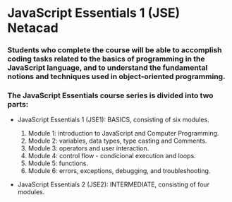 # JavaScript Essentials 1 (JSE) Netacad

### Students who complete the course will be able to accomplish coding tasks related to the basics of programming in the JavaScript language, and to understand the fundamental notions and techniques used in object-oriented programming.

### The JavaScript Essentials course series is divided into two parts:
- JavaScript Essentials 1 (JSE1): BASICS, consisting of six modules.
  1. Module 1: introduction to JavaScript and Computer Programming.
  2. Module 2: variables, data types, type casting and Comments.
  3. Module 3: operators and user interaction.
  4. Module 4: control flow - condicional execution and loops.
  5. Module 5: functions.
  6. Module 6: errors, exceptions, debugging, and troubleshooting.
 
- JavaScript Essentials 2 (JSE2): INTERMEDIATE, consisting of four modules.


